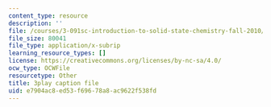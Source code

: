 ```yaml
---
content_type: resource
description: ''
file: /courses/3-091sc-introduction-to-solid-state-chemistry-fall-2010/e7904ac8ed53f69678a8ac9622f538fd_RikovZJdUmg.srt
file_size: 80041
file_type: application/x-subrip
learning_resource_types: []
license: https://creativecommons.org/licenses/by-nc-sa/4.0/
ocw_type: OCWFile
resourcetype: Other
title: 3play caption file
uid: e7904ac8-ed53-f696-78a8-ac9622f538fd
---
```

